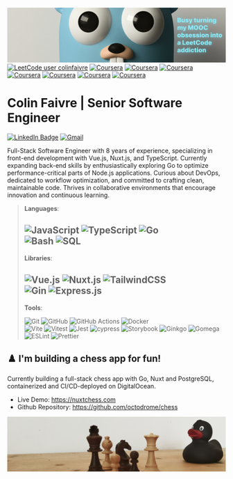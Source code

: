 ![cover image](./cover_2.png?raw=true)
[![LeetCode user colinfaivre](https://img.shields.io/badge/dynamic/json?style=flat&labelColor=black&color=%23ffa116&label=Leetcode&query=solved&url=https%3A%2F%2Fleetcode-badge.vercel.app%2Fapi%2Fusers%2Fcolinfaivre&logo=leetcode&logoColor=yellow)](https://leetcode.com/colinfaivre/)
[![Coursera](https://img.shields.io/badge/Stanford_University-Algorithms-%230056D2.svg?style=flat&logo=Coursera&logoColor=white)](https://www.coursera.org/account/accomplishments/specialization/certificate/JH9RQMPKRNH7)
[![Coursera](https://img.shields.io/badge/California_Institute_of_the_Arts-Game_Design-%230056D2.svg?style=flat&logo=Coursera&logoColor=white)](https://www.coursera.org/account/accomplishments/specialization/certificate/GKXUNQCCLT8T)
[![Coursera](https://img.shields.io/badge/California_Institute_of_the_Arts-Graphic_Design-%230056D2.svg?style=flat&logo=Coursera&logoColor=white)](https://www.coursera.org/account/accomplishments/specialization/certificate/TDS4RQ76CQW3)
[![Coursera](https://img.shields.io/badge/Imperial_College_of_London-Mathematics_for_Machine_Learning-%230056D2.svg?style=flat&logo=Coursera&logoColor=white)](https://www.coursera.org/account/accomplishments/specialization/certificate/TZM3C7L43V95)
[![Coursera](https://img.shields.io/badge/Hong_Kong_University-Server_Side_Development_with_Node.js-%230056D2.svg?style=flat&logo=Coursera&logoColor=white)](https://www.coursera.org/account/accomplishments/certificate/DF33K5SBSSRA)
[![Coursera](https://img.shields.io/badge/California_Institute_of_the_Arts-UI_UX_Design-%230056D2.svg?style=flat&logo=Coursera&logoColor=white)](https://www.coursera.org/account/accomplishments/specialization/certificate/CNFBDZFEL8EZ)
[![Coursera](https://img.shields.io/badge/Deeplearning.ai-Deep_Learning-%230056D2.svg?style=flat&logo=Coursera&logoColor=white)](https://www.coursera.org/account/accomplishments/specialization/certificate/45ZLWS394SJD)

# Colin Faivre | Senior Software Engineer 

[![LinkedIn Badge](https://img.shields.io/badge/LinkedIn-informational?style=for-the-badge&logo=linkedin&logoColor=white&color=0D76A8)](https://www.linkedin.com/in/colin-faivre/)
[![Gmail](https://img.shields.io/badge/Gmail-D14836?style=for-the-badge&logo=gmail&logoColor=white)](mailto:colin.faivre@gmail.com)

Full-Stack Software Engineer with 8 years of experience, specializing in front-end development with Vue.js, Nuxt.js, and TypeScript. Currently expanding back-end skills by enthusiastically exploring Go to optimize performance-critical parts of Node.js applications. Curious about DevOps, dedicated to workflow optimization, and committed to crafting clean, maintainable code. Thrives in collaborative environments that encourage innovation and continuous learning.


> __Languages__:
>
> ![JavaScript](https://img.shields.io/badge/Javascript-%23323330.svg?style=flat&logo=javascript&logoColor=%23F7DF1E)
> ![TypeScript](https://img.shields.io/badge/Typescript-%23007ACC.svg?style=flat&logo=typescript&logoColor=white)
> ![Go](https://img.shields.io/badge/Go-%2300ADD8.svg?style=flat&logo=go&logoColor=white)
> <br>
> ![Bash](https://img.shields.io/badge/Bash-%23121011.svg?style=flat&logo=gnu-bash&logoColor=white)
> ![SQL](https://img.shields.io/badge/SQL-%23316192.svg?style=flat&logo=postgresql&logoColor=white)
> ---
> __Libraries__:
>
> ![Vue.js](https://img.shields.io/badge/Vue3-%2335495e.svg?style=flat&logo=vuedotjs&logoColor=%234FC08D)
> ![Nuxt.js](https://img.shields.io/badge/Nuxt3-002E3B?style=flat&logo=nuxtdotjs&logoColor=#00DC82)
> ![TailwindCSS](https://img.shields.io/badge/TailwindCSS-%2338B2AC.svg?style=flat&logo=tailwind-css&logoColor=white)
> <br>
> ![Gin](https://img.shields.io/badge/Gin-%2300ADD8.svg?style=flat&logo=go&logoColor=white)
> ![Express.js](https://img.shields.io/badge/Express.js-%23404d59.svg?style=flat&logo=express&logoColor=%2361DAFB)
> ---
> __Tools__:
>
> ![Git](https://img.shields.io/badge/Git-%23F05033.svg?style=flat&logo=git&logoColor=white)
> ![GitHub](https://img.shields.io/badge/Github-%23121011.svg?style=flat&logo=github&logoColor=white)
> ![GitHub Actions](https://img.shields.io/badge/Github%20Actions-%232671E5.svg?style=flat&logo=githubactions&logoColor=white)
> ![Docker](https://img.shields.io/badge/Docker-%230db7ed.svg?style=flat&logo=docker&logoColor=white)
> <br>
> ![Vite](https://img.shields.io/badge/Vite-%23646CFF.svg?style=flat&logo=vite&logoColor=white)
> ![Vitest](https://img.shields.io/badge/-Vitest-252529?style=flat&logo=vitest&logoColor=FCC72B)
> ![Jest](https://img.shields.io/badge/-Jest-%23C21325?style=flat&logo=jest&logoColor=white)
> ![cypress](https://img.shields.io/badge/-Cypress-%23E5E5E5?style=flat&logo=cypress&logoColor=058a5e)
> ![Storybook](https://img.shields.io/badge/-Storybook-FF4785?style=flat&logo=storybook&logoColor=white)
> ![Ginkgo](https://img.shields.io/badge/Ginkgo-%2300ADD8.svg?style=flat&logo=go&logoColor=white)
> ![Gomega](https://img.shields.io/badge/Gomega-%2300ADD8.svg?style=flat&logo=go&logoColor=white)
> <br>
> ![ESLint](https://img.shields.io/badge/ESLint-4B3263?style=flat&logo=eslint&logoColor=white)
> ![Prettier](https://img.shields.io/badge/Prettier-%23F7B93E.svg?style=flat&logo=prettier&logoColor=black)

  
## ♟️ I'm building a chess app for fun!
Currently building a full-stack chess app with Go, Nuxt and PostgreSQL, containerized and CI/CD-deployed on DigitalOcean.
- Live Demo: https://nuxtchess.com
- Github Repository: https://github.com/octodrome/chess

![cover image](./chess_footer.jpg?raw=true)
